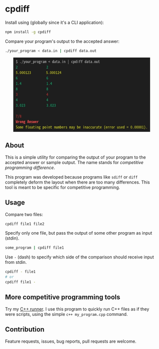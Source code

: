 # cpdiff

Install using (globally since it's a CLI application):

```bash
npm install -g cpdiff
```

Compare your program's output to the accepted answer:

```bash
./your_program < data.in | cpdiff data.out
```

<center>
  <img src="cpdiff.jpg" width="450"/>
</center>

## About

This is a simple utility for comparing the output of your program to the accepted answer or sample output. The name stands for *competitive programming difference*.

This program was developed because programs like `sdiff` or `diff` completely deform the layout when there are too many differences. This tool is meant to be specific for competitive programming.

## Usage

Compare two files:

```bash
cpdiff file1 file2
```

Specify only one file, but pass the output of some other program as input (stdin).

```bash
some_program | cpdiff file1
```

Use `-` (dash) to specify which side of the comparison should receive input from stdin.

```bash
cpdiff - file1
# or
cpdiff file1 -
```

## More competitive programming tools

Try my [C++ runner](https://gist.github.com/ChrisVilches/5f251851e93e45bc9941aa94ec13973d). I use this program to quickly run C++ files as if they were scripts, using the simple `c++ my_program.cpp` command.

## Contribution

Feature requests, issues, bug reports, pull requests are welcome.
